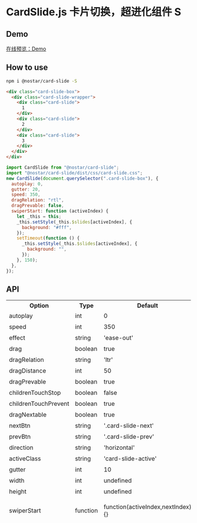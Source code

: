 # CardSlide.js 卡片切换，超进化组件 S

## Demo

[在线预览：Demo](https://nostarsnow.github.io/cardSlide.js/dist/)

## How to use

```bash
npm i @nostar/card-slide -S
```

```html
<div class="card-slide-box">
  <div class="card-slide-wrapper">
    <div class="card-slide">
      1
    </div>
    <div class="card-slide">
      2
    </div>
    <div class="card-slide">
      3
    </div>
  </div>
</div>
```

```js
import CardSlide from "@nostar/card-slide";
import "@nostar/card-slide/dist/css/card-slide.css";
new CardSlide(document.querySelector(".card-slide-box"), {
  autoplay: 0,
  gutter: 20,
  speed: 350,
  dragRelation: "rtl",
  dragPrevable: false,
  swiperStart: function (activeIndex) {
    let _this = this;
    _this.setStyle(_this.$slides[activeIndex], {
      background: "#fff",
    });
    setTimeout(function () {
      _this.setStyle(_this.$slides[activeIndex], {
        background: "",
      });
    }, 150);
  },
});
```

## API

<table>
<thead>
<tr>
	<th>Option</th>
	<th>Type</th>
	<th>Default</th>
	<th>Description</th>
</tr>
<tr>
	<td>autoplay</td>
	<td>int</td>
	<td>0</td>
	<td>自动切换的毫秒数，为0则不开启</td>
</tr>
<tr>
	<td>speed</td>
	<td>int</td>
	<td>350</td>
	<td>卡片切换的动画毫秒数</td>
</tr>
<tr>
	<td>effect</td>
	<td>string</td>
	<td>'ease-out'</td>
	<td>卡片切换的time function</td>
</tr>
<tr>
	<td>drag</td>
	<td>boolean</td>
	<td>true</td>
	<td>是否开启拖拽切换</td>
</tr>
<tr>
	<td>dragRelation</td>
	<td>string</td>
	<td>'ltr'</td>
	<td>拖拽方向识别，ltr或rtl，正反方向</td>
</tr>
<tr>
	<td>dragDistance</td>
	<td>int</td>
	<td>50</td>
	<td>拖拽识别的像素距离</td>
</tr>
<tr>
	<td>dragPrevable</td>
	<td>boolean</td>
	<td>true</td>
	<td>是否支持拖拽向前翻页</td>
</tr>
<tr>
	<td>childrenTouchStop</td>
	<td>boolean</td>
	<td>false</td>
	<td>禁止事件冒泡</td>
</tr>
<tr>
	<td>childrenTouchPrevent</td>
	<td>boolean</td>
	<td>true</td>
	<td>禁止事件浏览器默认行为</td>
</tr>
<tr>
	<td>dragNextable</td>
	<td>boolean</td>
	<td>true</td>
	<td>是否支持拖拽向后翻页</td>
</tr>
<tr>
	<td>nextBtn</td>
	<td>string</td>
	<td>'.card-slide-next'</td>
	<td>dom下的下一张按钮的选择器</td>
</tr>
<tr>
	<td>prevBtn</td>
	<td>string</td>
	<td>'.card-slide-prev'</td>
	<td>dom下的上一张按钮的选择器</td>
</tr>
<tr>
	<td>direction</td>
	<td>string</td>
	<td>'horizontal'</td>
	<td>设置方向。水平：horizontal 垂直：vertical</td>
</tr>
<tr>
	<td>activeClass</td>
	<td>string</td>
	<td>'card-slide-active'</td>
	<td>当前卡片的追加样式</td>
</tr>
<tr>
	<td>gutter</td>
	<td>int</td>
	<td>10</td>
	<td>3D视角下的偏移量</td>
</tr>
<tr>
	<td>width</td>
	<td>int</td>
	<td>undefined</td>
	<td>卡片宽度。不传会读取第一个卡片的宽度</td>
</tr>
<tr>
	<td>height</td>
	<td>int</td>
	<td>undefined</td>
	<td>卡片高度。不传会读取第一个卡片的高度</td>
</tr>
<tr>
	<td>swiperStart</td>
	<td>function</td>
	<td>function(activeIndex,nextIndex){}</td>
	<td>this指向当前实例化对象。参数有opts/settings/$dom/$wrap/$slides/next/prev/activeIndex等</td>
</tr>
</tbody></table>
